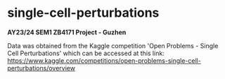 # single-cell-perturbations
**AY23/24 SEM1 ZB4171 Project - Guzhen**

Data was obtained from the Kaggle competition 'Open Problems - Single Cell Perturbations' which can be accessed at this link: https://www.kaggle.com/competitions/open-problems-single-cell-perturbations/overview